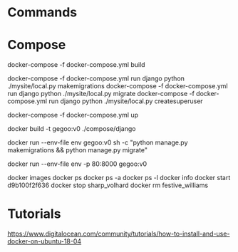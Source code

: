 # Commands

# Compose
docker-compose -f docker-compose.yml build

docker-compose -f docker-compose.yml run django python ./mysite/local.py makemigrations
docker-compose -f docker-compose.yml run django python ./mysite/local.py migrate
docker-compose -f docker-compose.yml run django python ./mysite/local.py createsuperuser

docker-compose -f docker-compose.yml up

docker build -t gegoo:v0 ./compose/django

docker run --env-file env gegoo:v0 sh -c "python manage.py makemigrations && python manage.py migrate"

docker run --env-file env -p 80:8000 gegoo:v0

docker images
docker ps
docker ps -a
docker ps -l
docker info
docker start d9b100f2f636
docker stop sharp_volhard
docker rm festive_williams


# Tutorials
https://www.digitalocean.com/community/tutorials/how-to-install-and-use-docker-on-ubuntu-18-04
